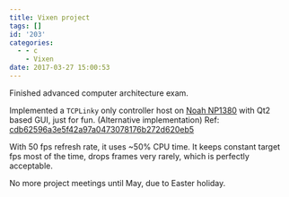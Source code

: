 ```yaml
---
title: Vixen project
tags: []
id: '203'
categories:
  - - c
    - Vixen
date: 2017-03-27 15:00:53
---
```


Finished advanced computer architecture exam.

Implemented a `TCPLinky` only controller host on [Noah NP1380](https://github.com/OpenNoah/OpenNoah.github.io/wiki/NP1380-Hardware) with Qt2 based GUI, just for fun. (Alternative implementation) Ref: [cdb62596a3e5f42a97a0473078176b272d620eb5](https://github.com/zhiyb/EE9-APRJ/commit/cdb62596a3e5f42a97a0473078176b272d620eb5)

With 50 fps refresh rate, it uses ~50% CPU time. It keeps constant target fps most of the time, drops frames very rarely, which is perfectly acceptable.

No more project meetings until May, due to Easter holiday.
